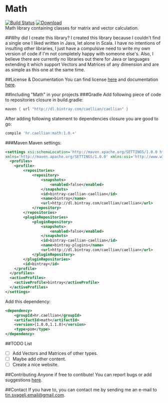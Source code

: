 # Math
[![Build Status](https://drone.io/github.com/Caellian/Math/status.png)](https://drone.io/github.com/Caellian/Math/latest) 
[ ![Download](https://api.bintray.com/packages/caellian/caellian/Math/images/download.svg) ](https://bintray.com/caellian/caellian/Math/_latestVersion) <br>
Math library containing classes for matrix and vector calculation.

##Why did I create this library?
I created this library because I couldn't find a single one I liked written in Java, let alone in Scala.
I have no intentions of insulting other libraries, I just have a compulsive need to write my own version of code if
I'm not completely happy with someone else's. Also, I believe there are currently no libraries out there for Java or
languages extending it which support Vectors and Matrices of any dimension and are as simple as this one at the same time.

##License & Documentation
You can find license [here](https://github.com/Caellian/Math/blob/master/LICENSE.md) and documentation [here](http://caellian.github.io/Math/).

##Including "Math" in your projects
###Gradle
Add following piece of code to repositories closure in build.gradle:
```Groovy
maven { url "http://dl.bintray.com/caellian/caellian" }
```
After adding following statement to dependencies closure you are good to go:
```Groovy
compile 'hr.caellian:math:1.0.+'
```

###Maven
Maven settings:
```xml
<settings xsi:schemaLocation='http://maven.apache.org/SETTINGS/1.0.0 http://maven.apache.org/xsd/settings-1.0.0.xsd'
xmlns='http://maven.apache.org/SETTINGS/1.0.0' xmlns:xsi='http://www.w3.org/2001/XMLSchema-instance'>
  <profiles>
  	<profile>
  		<repositories>
  			<repository>
  				<snapshots>
  					<enabled>false</enabled>
  				</snapshots>
  				<id>bintray-caellian-caellian</id>
  				<name>bintray</name>
  				<url>http://dl.bintray.com/caellian/caellian</url>
  			</repository>
  		</repositories>
  		<pluginRepositories>
  			<pluginRepository>
  				<snapshots>
  					<enabled>false</enabled>
  				</snapshots>
  				<id>bintray-caellian-caellian</id>
  				<name>bintray-plugins</name>
  				<url>http://dl.bintray.com/caellian/caellian</url>
  			</pluginRepository>
  		</pluginRepositories>
  		<id>bintray</id>
  	</profile>
  </profiles>
  <activeProfiles>
  	<activeProfile>bintray</activeProfile>
  </activeProfiles>
</settings>
```
Add this dependency:
```xml
<dependency>
	<groupId>hr.caellian</groupId>
	<artifactId>math</artifactId>
	<version>[1.0.0,1.1.0)</version>
	<type>pom</type>
</dependency>
```

##TODO List
- [ ] Add Vectors and Matrices of other types.
- [ ] Maybe add other content.
- [ ] Create a nice website.

##Contributing
Anyone if free to contibute! You can report bugs or add suggestions [here](https://github.com/Caellian/Math/issues).

##Contact
If you have to, you can contact me by sending me an e-mail to tin.svagelj.email@gmail.com.

